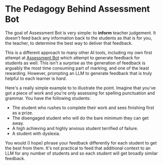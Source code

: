# The Pedagogy Behind Assessment Bot

The goal of Assessment Bot is very simple: to **inform** teacher judgement. It doesn't feed back any information back to the students as that is for you, the teacher, to determine the best way to deliver that feedback.

This is a different approach to many other AI tools, including my own first attempt at [Assessment Bot](https://assessmentbot.com) which attempt to generate feedback for students as well. This isn't a surprise as the generation of feedback is arguably the most time consuming part of marking, and one of the least rewarding. However, prompting an LLM to generate feedback that is truly helpful to each learner is *hard*.

Here's a really simple example to to illustrate the point. Imagine that you've got a piece of work and you're only assessing for spelling punctuation and grammar. You have the following students:

- The student who rushes to complete their work and sees finishing first as a prize.
- The disengaged student who will do the bare minimum they can get away.
- A high achieving and highly anxious student terrified of failure.
- A student with dyslexia.

You would (I hope) phrase your feedback differently for each student to get the best from them. It's not practical to feed that additional context to an LLM for any number of students and so each student will get broadly similar feedback.
